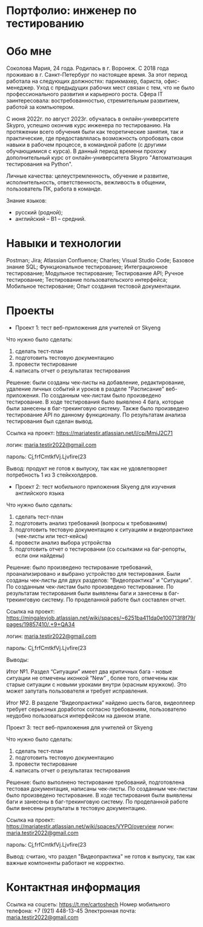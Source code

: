 # Портфолио: инженер по тестированию

# Обо мне
Соколова Мария, 24 года. Родилась в г. Воронеж.  С 2018 года проживаю в г. Санкт-Петербург по настоящее время. За этот период работала на следующих должностях: парикмахер, бариста, офис-менеджер. Уход с предыдущих рабочих мест связан с тем, что не было профессионального развития и карьерного роста. Сфера IT заинтересовала: востребованностью, стремительным развитием, работой за компьютером.

С июня 2022г. по август 2023г. обучалась в онлайн-университете Skypro, успешно окончив курс инженера по тестированию. На протяжении всего обучения были как теоретические занятия, так и практические, где предоставлялась возможность опробовать свои навыки в рабочем процессе, в командной работе (с другими обучающимися с курса). В данный период времени прохожу дополнительный курс от онлайн-университета Skypro "Автоматизация тестирования на Python".

Личные качества: целеустремленность, обучение и развитие, исполнительность, ответственность, вежливость в общении,  пользователь ПК, работа в команде.

Знание языков:
- русский (родной);
- английский – В1 – средний.

# Навыки и технологии
Postman; Jira; Atlassian Confluence; Charles; Visual Studio Code; Базовое знание SQL; Функциональное тестирование; Интеграционное тестирование; Модульное тестирование; Тестирование API; Ручное тестирование; Тестирование пользовательского интерфейса; Мобильное тестирование; Опыт создания тестовой документации.

# Проекты

- Проект 1: тест веб-приложения для учителей от Skyeng

Что нужно было сделать:

1. сделать тест-план
2. подготовить тестовую документацию
3. провести тестирование
4. написать отчет о результатах тестирования

Решение: были созданы чек-листы на добавление, редактирование, удаление личных событий и уроков в разделе "Расписание" веб-приложения. По созданным чек-листам было произведено тестирование. В ходе тестирования было выявлено 4 бага, которые были занесены в баг-трекинговую систему. Также было произведено тестирование API по данному функционалу. По результатам анализа тестирования был сделан вывод.

Ссылка на проект: https://mariatestir.atlassian.net/l/cp/MmiJ2C71

логин: maria.testir2022@gmail.com

пароль: Cj,frfCmtkfVj.Ljvfire(23

Вывод: продукт не готов к выпуску, так как не удовлетворяет потребность 1 из 3 стейкхолдеров.

- Проект 2: тест мобильного приложения Skyeng для изучения английского языка

Что нужно было сделать:

1. сделать тест-план
2. подготовить анализ требований (вопросы к требованиям)
3. подготовить тестовую документацию к ситуациям и видеопрактике (чек-листы или тест-кейсы)
4. провести анализ выбора устройства
5. подготовить отчет о тестировании (со ссылками на баг-репорты, если они найдены)

Решение: было произведено тестирование требований, проанализировано и выбрано устройство для тестирования. Были созданы чек-листы для двух разделов: "Видеопрактика" и "Ситуации". По созданным чек-листам было произведено тестирование. По результатам тестирования были выявлены баги и занесены в баг-трекинговую систему. По проделанной работе был составлен отчет.

Ссылка на проект: https://mingalevjob.atlassian.net/wiki/spaces/~6251ba411da0e100713f8f79/pages/19857410/.+9+QA34

логин: maria.testir2022@gmail.com

пароль: Cj,frfCmtkfVj.Ljvfire(23

Выводы:

Итог №1. Раздел “Ситуации” имеет два критичных бага - новые ситуации не отмечены иконкой “New” , более того, отмечены как старые ситуации с новыми уроками внутри (красным кружком). Это может запутать пользователя и требует исправления.

Итог №2. В разделе “Видеопрактика” найдено шесть багов, видеоплеер требует серьезных доработок согласно требованиям, пользователю неудобно пользоваться интерфейсом на данном этапе. 

Проект 3: тест веб-приложения для учителей от Skyeng 

Что нужно было сделать:

1. сделать тест-план
2. подготовить тестовую документацию
3. провести тестирование
4. написать отчет о результатах тестирования

Решение: было выполнено тестирование требований, подготовлена тестовая документация, написаны чек-листы. По созданным чек-листам было произведено тестирование. В ходе тестирования были выявлены баги и занесены в баг-трекинговую систему. По проделанной работе были внесены результаты в тестовую документацию.

Ссылка на проект: https://mariatestir.atlassian.net/wiki/spaces/VYPO/overview
логин: maria.testir2022@gmail.com

пароль: Cj,frfCmtkfVj.Ljvfire(23

Вывод: считаю, что раздел "Видеопрактика" не готов к выпуску, так как важные компоненты работают не корректно.

# Контактная информация
Ссылка на соцсеть: https://t.me/cartoshech 
Номер мобильного телефона: +7 (921) 448-13-45
Электронная почта: maria.testir2022@gmail.com
